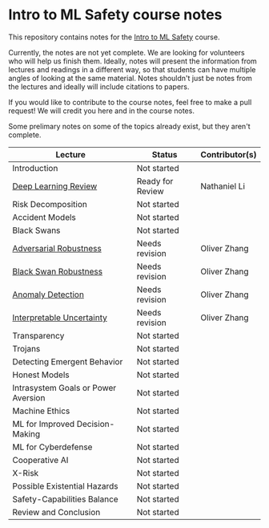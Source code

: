 # Intro to ML Safety course notes

This repository contains notes for the [Intro to ML Safety](https://course.mlsafety.org/) course.

Currently, the notes are not yet complete. We are looking for volunteers who will help us finish them. Ideally, notes will present the information from lectures and readings in a different way, so that students can have multiple angles of looking at the same material. Notes shouldn't just be notes from the lectures and ideally will include citations to papers.

If you would like to contribute to the course notes, feel free to make a pull request! We will credit you here and in the course notes.

Some prelimary notes on some of the topics already exist, but they aren't complete.

|    **Lecture**                                            |    **Status**  | **Contributor(s)** |
|-----------------------------------------------------------|----------------|--------------------|
| Introduction                                              | Not started    |                    |
| [Deep Learning Review](/Deep%20Learning%20Review)         |Ready for Review| Nathaniel Li       |
| Risk Decomposition                                        | Not started    |                    |
| Accident Models                                           | Not started    |                    |
| Black Swans                                               | Not started    |                    |
| [Adversarial Robustness](/Adversarial%20Robustness)       | Needs revision | Oliver Zhang       |
| [Black Swan Robustness](/Black%20Swan%20Robustness)       | Needs revision | Oliver Zhang       |
| [Anomaly Detection](/Anomaly%20Detection)                 | Needs revision | Oliver Zhang       |
| [Interpretable Uncertainty](/Interpretable%20Uncertainty) | Needs revision | Oliver Zhang       |
| Transparency                                              | Not started    |                    |
| Trojans                                                   | Not started    |                    |
| Detecting Emergent Behavior                               | Not started    |                    |
| Honest Models                                             | Not started    |                    |
| Intrasystem Goals or Power Aversion                       | Not started    |                    |
| Machine Ethics                                            | Not started    |                    |
| ML for Improved Decision-Making                           | Not started    |                    |
| ML for Cyberdefense                                       | Not started    |                    |
| Cooperative AI                                            | Not started    |                    |
| X-Risk                                                    | Not started    |                    |
| Possible Existential Hazards                              | Not started    |                    |
| Safety-Capabilities Balance                               | Not started    |                    |
| Review and Conclusion                                     | Not started    |                    |
